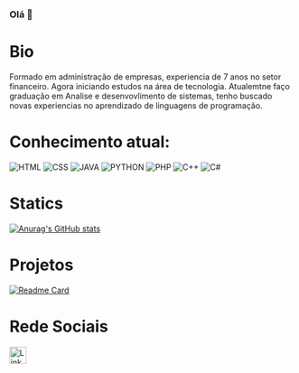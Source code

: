 ### Olá 👋

# Bio

Formado em administração de empresas, experiencia de 7 anos no setor financeiro. Agora iniciando estudos na área de tecnologia.
Atualemtne faço graduação em Analise e desenvovlimento de sistemas, tenho buscado novas experiencias no aprendizado de linguagens de programação.

# Conhecimento atual:

![HTML](https://img.shields.io/badge/HTML5-E34F26?style=for-the-badge&logo=html5&logoColor=white)
![CSS](https://img.shields.io/badge/CSS3-1572B6?style=for-the-badge&logo=css3&logoColor=white)
![JAVA](https://img.shields.io/badge/JavaScript-323330?style=for-the-badge&logo=javascript&logoColor=F7DF1E)
![PYTHON](https://img.shields.io/badge/Python-FFD43B?style=for-the-badge&logo=python&logoColor=blue)
![PHP](https://img.shields.io/badge/PHP-777BB4?style=for-the-badge&logo=php&logoColor=white)
![C++](https://img.shields.io/badge/C%2B%2B-00599C?style=for-the-badge&logo=c%2B%2B&logoColor=white)
![C#](https://img.shields.io/badge/C%23-239120?style=for-the-badge&logo=c-sharp&logoColor=white)

# Statics
[![Anurag's GitHub stats](https://github-readme-stats.vercel.app/api?username=lucasasantos92&theme=dark)](https://github.com/anuraghazra/github-readme-stats)

# Projetos

[![Readme Card](https://github-readme-stats.vercel.app/api/pin/?username=lucasasantos92&repo=lucasasantos92.github.io)](https://github.com/anuraghazra/github-readme-stats)

# Rede Sociais

[<img src='https://img.shields.io/badge/LinkedIn-0077B5?style=for-the-badge&logo=linkedin&logoColor=white' alt='Linkedin' height='30'>](https://linkedin.com/in/lucas-reis-santos)
